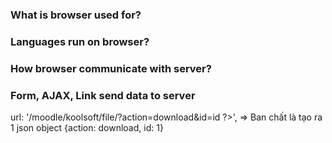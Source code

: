 ### What is browser used for?
### Languages run on browser?
### How browser communicate with server?
### Form, AJAX, Link send data to server


url: '/moodle/koolsoft/file/?action=download&id=<?php echo $question->id ?>',  => Ban chất là tạo ra 1 json object {action: download, id: 1}
